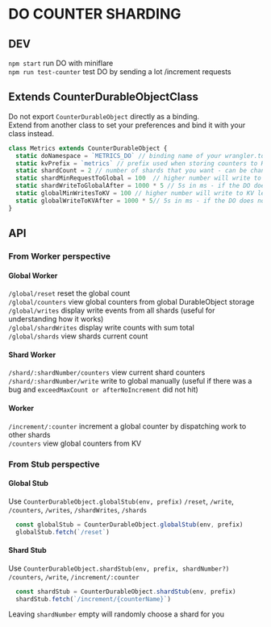 # DO COUNTER SHARDING

## DEV

`npm start` run DO with miniflare  
`npm run test-counter` test DO by sending a lot /increment requests  

## Extends CounterDurableObjectClass

Do not export `CounterDurableObject` directly as a binding.  
Extend from another class to set your preferences and bind it with your class instead.  

```ts
class Metrics extends CounterDurableObject {
  static doNamespace = `METRICS_DO` // binding name of your wrangler.toml
  static kvPrefix = `metrics` // prefix used when storing counters to KV - metrics~counters
  static shardCount = 2 // number of shards that you want - can be change anytime - this should handle 200requests/s
  static shardMinRequestToGlobal = 100  // higher number will write to global less often
  static shardWriteToGlobalAfter = 1000 * 5 // 5s in ms - if the DO does not receive anymore increment after 5s it will write to the global counter
  static globalMinWritesToKV = 100 // higher number will write to KV less often
  static globalWriteToKVAfter = 1000 * 5// 5s in ms - if the DO does not receive anymore write from shards after 5s it will write to KV
}
```

## API

### From Worker perspective

#### Global Worker

`/global/reset` reset the global count  
`/global/counters` view global counters from global DurableObject storage  
`/global/writes` display write events from all shards (useful for understanding how it works)  
`/global/shardWrites` display write counts with sum total  
`/global/shards` view shards current count  

#### Shard Worker

`/shard/:shardNumber/counters` view current shard counters
`/shard/:shardNumber/write` write to global manually (useful if there was a bug and `exceedMaxCount or afterNoIncrement` did not hit)  

#### Worker

`/increment/:counter` increment a global counter by dispatching work to other shards  
`/counters` view global counters from KV

### From Stub perspective

#### Global Stub

Use `CounterDurableObject.globalStub(env, prefix)`
`/reset`, `/write`, `/counters`, `/writes`, `/shardWrites`, `/shards`

```ts
  const globalStub = CounterDurableObject.globalStub(env, prefix)
  globalStub.fetch(`/reset`)
```

#### Shard Stub

Use `CounterDurableObject.shardStub(env, prefix, shardNumber?)`
`/counters`, `/write`, `/increment/:counter`

```ts
  const shardStub = CounterDurableObject.shardStub(env, prefix)
  shardStub.fetch(`/increment/{counterName}`)
```

Leaving `shardNumber` empty will randomly choose a shard for you
